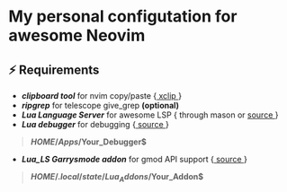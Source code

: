 # My personal configutation for awesome Neovim<br>
 
## ⚡️ Requirements
- ***clipboard tool*** for nvim copy/paste {[ xclip ](https://github.com/astrand/xclip)}
- ***ripgrep*** for telescope give_grep **(optional)**
- ***Lua Language Server*** for awesome LSP { through mason or [source ](https://github.com/LuaLS/lua-language-server)}<br>
- ***Lua debugger*** for debugging {[ source ](https://github.com/tomblind/local-lua-debugger-vscode)}<br>
>**$HOME/Apps/$Your_Debugger$**
- ***Lua_LS Garrysmode addon*** for gmod API support {[ source ](https://github.com/LuaLS/LLS-Addons/tree/main/addons/garrysmod)}<br>
>**$HOME/.local/state/Lua_Addons/$Your_Addon$**

